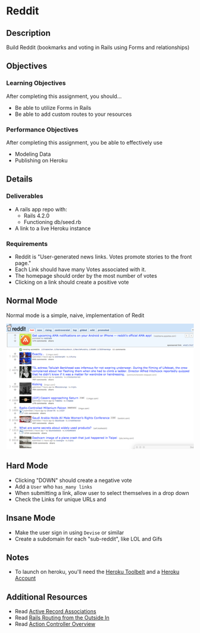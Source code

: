 # Reddit

## Description
Build Reddit (bookmarks and voting in Rails using Forms and relationships)


## Objectives

### Learning Objectives

After completing this assignment, you should…

* Be able to utilize Forms in Rails
* Be able to add custom routes to your resources

### Performance Objectives

After completing this assignment, you be able to effectively use

* Modeling Data
* Publishing on Heroku

## Details

### Deliverables

* A rails app repo with:
  * Rails 4.2.0
  * Functioning db/seed.rb
* A link to a live Heroku instance

### Requirements

* Reddit is "User-generated news links. Votes promote stories to the front
  page."
* Each Link should have many Votes associated with it.
* The homepage should order by the most number of votes
* Clicking on a link should create a positive vote


## Normal Mode
Normal mode is a simple, naive, implementation of Redit

![reddit](assets/reddit.png)
            
## Hard Mode

* Clicking "DOWN" should create a negative vote
* Add a `User` who `has_many links`
* When submitting a link, allow user to select themselves in a drop down
* Check the Links for unique URLs and

## Insane Mode

* Make the user sign in using `Devise` or similar
* Create a subdomain for each "sub-reddit", like LOL and Gifs

## Notes

* To launch on heroku, you'll need the [Heroku Toolbelt](https://toolbelt.heroku.com/)
  and a [Heroku Account](https://signup.heroku.com/login)


## Additional Resources

* Read [Active Record Associations](http://guides.rubyonrails.org/association_basics.html)
* Read [Rails Routing from the Outside In](http://guides.rubyonrails.org/routing.html)
* Read [Action Controller Overview](http://guides.rubyonrails.org/action_controller_overview.html)
